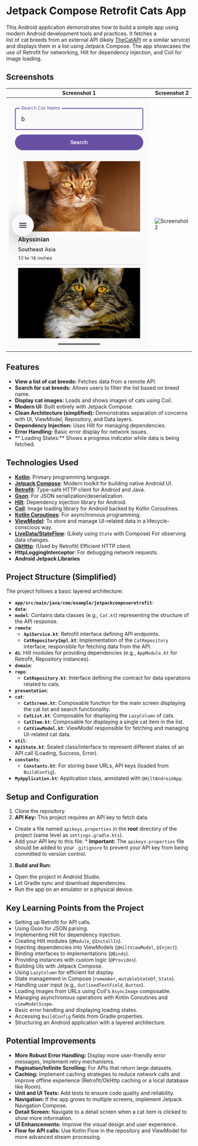 # Jetpack Compose Retrofit Cats App

This Android application demonstrates how to build a simple app using modern Android development tools and practices. It fetches a  
list of cat breeds from an external API (likely [TheCatAPI](https://api-ninjas.com/api/cats) or a similar service) and displays them in a list using Jetpack Compose. The app showcases the use of Retrofit for networking, Hilt for dependency injection, and Coil for image loading.

## Screenshots
| Screenshot 1                  | Screenshot 2              |
|-------------------------------|---------------------------|
| ![Screenshot 1](ART/art1.png) | ![Screenshot 2](art2.png) |


## Features
*   **View a list of cat breeds:** Fetches data from a remote API.
*   **Search for cat breeds:** Allows users to filter the list based on breed name.
*   **Display cat images:** Loads and shows images of cats using Coil.
*   **Modern UI:** Built entirely with Jetpack Compose.
*   **Clean Architecture (simplified):** Demonstrates separation of concerns with UI, ViewModel, Repository, and Data layers.
*   **Dependency Injection:** Uses Hilt for managing dependencies.
*   **Error Handling:** Basic error display for network issues.
* ** Loading States:** Shows a progress indicator while data is being fetched.

## Technologies Used

*   **[Kotlin](https://kotlinlang.org/)**: Primary programming language.
*   **[Jetpack Compose](https://developer.android.com/jetpack/compose)**: Modern toolkit for building native Android UI.
*   **[Retrofit](https://square.github.io/retrofit/)**: Type-safe HTTP client for Android and Java.
*   **[Gson](https://github.com/google/gson)**: For JSON serialization/deserialization.
*   **[Hilt](https://dagger.dev/hilt/)**: Dependency injection library for Android.
*   **[Coil](https://coil-kt.github.io/coil/)**: Image loading library for Android backed by Kotlin Coroutines.
*   **[Kotlin Coroutines](https://kotlinlang.org/docs/coroutines-overview.html)**: For asynchronous programming.
*   **[ViewModel](https://developer.android.com/topic/libraries/architecture/viewmodel)**: To store and manage UI-related data in a lifecycle-conscious way.
*   **[LiveData/StateFlow](https://developer.android.com/kotlin/flow/stateflow-and-sharedflow)**: (Likely using `State` with Compose) For observing data changes.
*   **[OkHttp](https://square.github.io/okhttp/)**: (Used by Retrofit) Efficient HTTP client.
*   **HttpLoggingInterceptor**: For debugging network requests.
*   **Android Jetpack Libraries**

## Project Structure (Simplified)

The project follows a basic layered architecture:

*   **`app/src/main/java/com/example/jetpackcomposeretrofit`**:
*   **`data`**:
   *   **`model`**: Contains data classes (e.g., `Cat.kt`) representing the structure of the API response.
   *   **`remote`**:  
       *   **`ApiService.kt`**: Retrofit interface defining API endpoints.  
       *   **`CatRepositoryImpl.kt`**: Implementation of the `CatRepository` interface, responsible for fetching data from the API.
   *   **`di`**: Hilt modules for providing dependencies (e.g., `AppModule.kt` for Retrofit, Repository instances).
*   **`domain`**:
   *   **`repo`**:  
       *   **`CatRepository.kt`**: Interface defining the contract for data operations related to cats.
*   **`presentation`**:
   *   **`cat`**:  
       *   **`CatScreen.kt`**: Composable function for the main screen displaying the cat list and search functionality.  
       *   **`CatList.kt`**: Composable for displaying the `LazyColumn` of cats.  
       *   **`CatItem.kt`**: Composable for displaying a single cat item in the list.  
       *   **`CatViewModel.kt`**: ViewModel responsible for fetching and managing UI-related cat data.
*   **`util`**:
   *   **`ApiState.kt`**: Sealed class/interface to represent different states of an API call (Loading, Success, Error).
   *   **`constants`**:  
       *   **`Constants.kt`**: For storing base URLs, API keys (loaded from `BuildConfig`).
*   **`MyApplication.kt`**: Application class, annotated with `@HiltAndroidApp`.

## Setup and  Configuration

1.  Clone the repository.
2.   **API Key:**  This project requires an API key to fetch data.
* Create a file named `apikeys.properties` in the **root** directory of the project (same level as `settings.gradle.kts`).
* Add your API key to this file: *   **Important:** The `apikeys.properties` file should be added to your `.gitignore` to prevent your API key from being committed to version control.
3.  **Build and Run:**
* Open the project in Android Studio.
* Let Gradle sync and download dependencies.
* Run the app on an emulator or a physical device.

## Key Learning Points from the Project

*   Setting up Retrofit for API calls.
*   Using Gson for JSON parsing.
*   Implementing Hilt for dependency injection.
* Creating Hilt modules (`@Module`, `@InstallIn`).
* Injecting dependencies into ViewModels (`@HiltViewModel`, `@Inject`).
* Binding interfaces to implementations (`@Binds`).
* Providing instances with custom logic (`@Provides`).
*   Building UIs with Jetpack Compose.
* Using `LazyColumn` for efficient list display.
* State management in Compose (`remember`, `mutableStateOf`, `State`).
* Handling user input (e.g., `OutlinedTextField`, `Button`).
*  Loading images from URLs using Coil's `AsyncImage` composable.
*   Managing asynchronous operations with Kotlin Coroutines and `viewModelScope`.
*   Basic error handling and displaying loading states.
*   Accessing `BuildConfig` fields from Gradle properties.
*   Structuring an Android application with a layered architecture.

## Potential Improvements

*   **More Robust Error Handling:** Display more user-friendly error messages, implement retry mechanisms.
*   **Pagination/Infinite Scrolling:** For APIs that return large datasets.
*   **Caching:** Implement caching strategies to reduce network calls and improve offline experience (Retrofit/OkHttp caching or a local database like Room).
*    **Unit and UI Tests:** Add tests to ensure code quality and reliability.
*   **Navigation:** If the app grows to multiple screens, implement Jetpack Navigation Compose.
*   **Detail Screen:** Navigate to a detail screen when a cat item is clicked to show more information.
*   **UI Enhancements:** Improve the visual design and user experience.
*   **Flow for API calls:** Use Kotlin Flow in the repository and ViewModel for more advanced stream processing.  
  